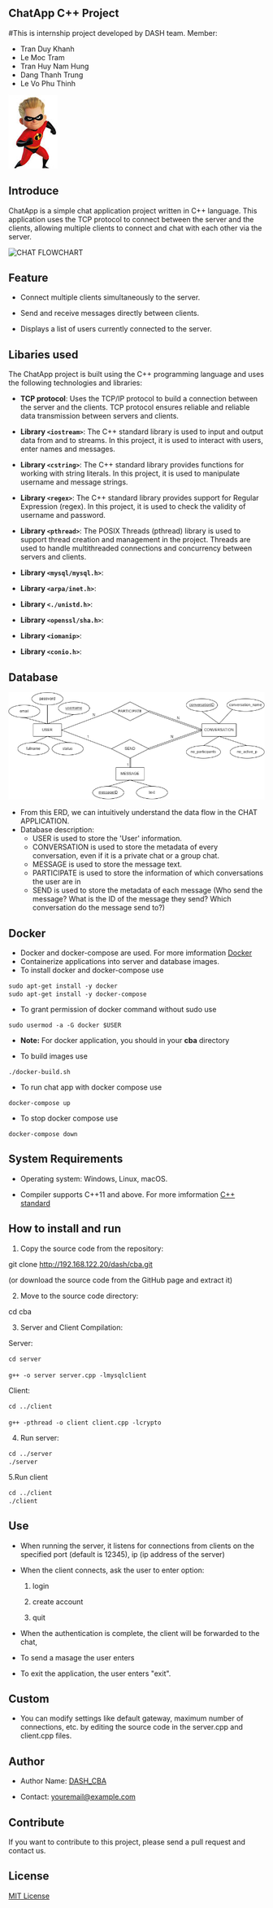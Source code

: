 ## ChatApp C++ Project
#This is internship project developed by DASH team.
Member:
- Tran Duy Khanh
- Le Moc Tram
- Tran Huy Nam Hung
- Dang Thanh Trung
- Le Vo Phu Thinh

![ChatApp Banner](./images/chatapp_banner.png)

## Introduce

ChatApp is a simple chat application project written in C++ language. This application uses the TCP protocol to connect between the server and the clients, allowing multiple clients to connect and chat with each other via the server.

![CHAT FLOWCHART](./images/server1.png)

## Feature

 
- Connect multiple clients simultaneously to the server.

- Send and receive messages directly between clients.

- Displays a list of users currently connected to the server.


## Libaries used


The ChatApp project is built using the C++ programming language and uses the following technologies and libraries:

 
- **TCP protocol**: Uses the TCP/IP protocol to build a connection between the server and the clients. TCP protocol ensures reliable and reliable data transmission between servers and clients.

- **Library `<iostream>`**: The C++ standard library is used to input and output data from and to streams. In this project, it is used to interact with users, enter names and messages.

- **Library `<cstring>`**: The C++ standard library provides functions for working with string literals. In this project, it is used to manipulate username and message strings.

- **Library `<regex>`**: The C++ standard library provides support for Regular Expression (regex). In this project, it is used to check the validity of username and password.
 
- **Library `<pthread>`**: The POSIX Threads (pthread) library is used to support thread creation and management in the project. Threads are used to handle multithreaded connections and concurrency between servers and clients.
 
- **Library `<mysql/mysql.h>`**:

- **Library `<arpa/inet.h>`**:

- **Library `<./unistd.h>`**:

- **Library `<openssl/sha.h>`**:

- **Library `<iomanip>`**:
- **Library `<conio.h>`**:


## Database
![](./images/database.png)

- From this ERD, we can intuitively understand the data flow in the CHAT APPLICATION.
- Database description: 
  + USER is used to store the 'User' information. 
  + CONVERSATION is used to store the metadata of every conversation, even if it is a private chat or a group chat.
  + MESSAGE is used to store the message text.
  + PARTICIPATE is used to store the information of which conversations the user are in
  + SEND is used to store the metadata of each message (Who send the message? What is the ID of the message they send? Which conversation do the message send to?)


## Docker

- Docker and docker-compose are used. For more imformation [Docker](https://docs.docker.com/get-docker/)
- Containerize applications into server and database images.
- To install docker and docker-compose use
```
sudo apt-get install -y docker
sudo apt-get install -y docker-compose
```

- To grant permission of docker command without sudo use
```
sudo usermod -a -G docker $USER
```

- **Note:** For docker application, you should in your **cba** directory 

- To build images use
```
./docker-build.sh
```

- To run chat app with docker compose use
```
docker-compose up
```

- To stop docker compose use
```
docker-compose down
```

## System Requirements
 

- Operating system: Windows, Linux, macOS.

- Compiler supports C++11 and above. For more imformation [C++ standard](https://isocpp.org/std/the-standard)

 

## How to install and run

 

1. Copy the source code from the repository:

git clone http://192.168.122.20/dash/cba.git

(or download the source code from the GitHub page and extract it)

2. Move to the source code directory:

cd cba

3. Server and Client Compilation:

Server:
```
cd server 

g++ -o server server.cpp -lmysqlclient
```
Client:
```
cd ../client

g++ -pthread -o client client.cpp -lcrypto 
```

4. Run server:
```
cd ../server
./server
```
5.Run client
```
cd ../client
./client
```
 

 

## Use

 

- When running the server, it listens for connections from clients on the specified port (default is 12345), ip (ip address of the server)

- When the client connects, ask the user to enter option:

  1. login 

  2. create account

  3. quit

- When the authentication is complete, the client will be forwarded to the chat, 

- To send a masage  the user enters <message>

- To exit the application, the user enters "exit".

 

## Custom

 

- You can modify settings like default gateway, maximum number of connections, etc. by editing the source code in the server.cpp and client.cpp files.

## Author

 

- Author Name: [DASH_CBA](http://192.168.122.20/dash)

- Contact: youremail@example.com

 

## Contribute

 

If you want to contribute to this project, please send a pull request and contact us.

 
## License


[MIT License](https://mit-license.org/)
